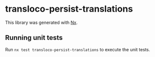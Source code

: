 # transloco-persist-translations

This library was generated with [Nx](https://nx.dev).

## Running unit tests

Run `nx test transloco-persist-translations` to execute the unit tests.
